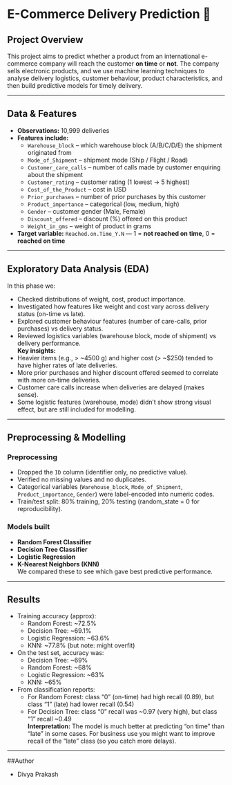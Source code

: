 # E-Commerce Delivery Prediction 🚚

## Project Overview  
This project aims to predict whether a product from an international e-commerce company will reach the customer **on time** or **not**. The company sells electronic products, and we use machine learning techniques to analyse delivery logistics, customer behaviour, product characteristics, and then build predictive models for timely delivery.


---

## Data & Features  
- **Observations:** 10,999 deliveries  
- **Features include:**  
  - `Warehouse_block` – which warehouse block (A/B/C/D/E) the shipment originated from  
  - `Mode_of_Shipment` – shipment mode (Ship / Flight / Road)  
  - `Customer_care_calls` – number of calls made by customer enquiring about the shipment  
  - `Customer_rating` – customer rating (1 lowest → 5 highest)  
  - `Cost_of_the_Product` – cost in USD  
  - `Prior_purchases` – number of prior purchases by this customer  
  - `Product_importance` – categorical (low, medium, high)  
  - `Gender` – customer gender (Male, Female)  
  - `Discount_offered` – discount (%) offered on this product  
  - `Weight_in_gms` – weight of product in grams  
- **Target variable:** `Reached.on.Time_Y.N` — 1 = **not reached on time**, 0 = **reached on time**

---

## Exploratory Data Analysis (EDA)  
In this phase we:  
- Checked distributions of weight, cost, product importance.  
- Investigated how features like weight and cost vary across delivery status (on-time vs late).  
- Explored customer behaviour features (number of care-calls, prior purchases) vs delivery status.  
- Reviewed logistics variables (warehouse block, mode of shipment) vs delivery performance.  
**Key insights:**  
- Heavier items (e.g., > ~4500 g) and higher cost (> ~$250) tended to have higher rates of late deliveries.  
- More prior purchases and higher discount offered seemed to correlate with more on-time deliveries.  
- Customer care calls increase when deliveries are delayed (makes sense).  
- Some logistic features (warehouse, mode) didn’t show strong visual effect, but are still included for modelling.

---

## Preprocessing & Modelling  
### Preprocessing  
- Dropped the `ID` column (identifier only, no predictive value).  
- Verified no missing values and no duplicates.  
- Categorical variables (`Warehouse_block`, `Mode_of_Shipment`, `Product_importance`, `Gender`) were label-encoded into numeric codes.  
- Train/test split: 80% training, 20% testing (random_state = 0 for reproducibility).

### Models built  
- **Random Forest Classifier** 
- **Decision Tree Classifier**  
- **Logistic Regression**  
- **K-Nearest Neighbors (KNN)**  
We compared these to see which gave best predictive performance.

---

## Results  
- Training accuracy (approx):  
  - Random Forest: ~72.5%  
  - Decision Tree: ~69.1%  
  - Logistic Regression: ~63.6%  
  - KNN: ~77.8% (but note: might overfit)  
- On the test set, accuracy was:  
  - Decision Tree: ~69%  
  - Random Forest: ~68%  
  - Logistic Regression: ~63%  
  - KNN: ~65%  
- From classification reports:  
  - For Random Forest: class “0” (on-time) had high recall (0.89), but class “1” (late) had lower recall (0.54)  
  - For Decision Tree: class “0” recall was ~0.97 (very high), but class “1” recall ~0.49  
**Interpretation:** The model is much better at predicting “on time” than “late” in some cases. For business use you might want to improve recall of the “late” class (so you catch more delays).

---

##Author
- Divya Prakash
